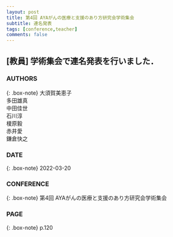 ```yaml
---
layout: post
title: 第4回 AYAがんの医療と支援のあり方研究会学術集会
subtitle: 連名発表
tags: [conference,teacher]
comments: false
---
```

## [教員] 学術集会で連名発表を行いました．

### AUTHORS

{: .box-note}
大須賀美恵子<br>
多田雄真<br>
中田佳世<br>
石川淳<br>
榎原毅<br>
赤井愛<br>
鎌倉快之<br>


### DATE

{: .box-note}
2022-03-20


### CONFERENCE

{: .box-note}
第4回 AYAがんの医療と支援のあり方研究会学術集会

### PAGE

{: .box-note}
p.120

